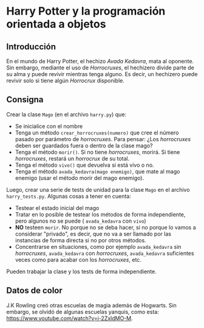 # Harry Potter y la programación orientada a objetos

## Introducción

En el mundo de Harry Potter, el hechizo *Avada Kedavra*, mata al oponente. Sin embargo, mediante el uso de *Horrocruxes*, el hechizero divide parte de su alma y puede revivir mientras tenga alguno. Es decir, un hechizero puede revivir solo si tiene algún *Horrocrux* disponible.

## Consigna

Crear la clase `Mago` (en el archivo `harry.py`) que:

- Se inicialice con el nombre
- Tenga un método `crear_horrocruxes(numero)` que cree el número pasado por parámetro de *horrocruxes*. Para pensar: ¿Los *horrocruxes* deben ser guardados fuera o dentro de la clase mago?
- Tenga el método `morir()`. Si no tiene *horrocruxes*, morirá. Si tiene *horrocruxes*, restará un *horrocrux* de su total.
- Tenga el método `vivo()` que devuelva si está vivo o no.
- Tenga el método `avada_kedavra(mago enemigo)`, que mate al mago enemigo (usar el método morir del mago enemigo).

Luego, crear una serie de tests de unidad para la clase `Mago` en el archivo `harry_tests.py`. Algunas cosas a tener en cuenta:
- Testear el estado inicial del mago
- Tratar en lo posible de testear los métodos de forma independiente, pero algunos no se puede ( `avada_kedavra` con `vivo`)
- **NO** testeen `morir`. No porque no se deba hacer, si no porque lo vamos a considerar "privado", es decir, que no va a ser llamado por las instancias de forma directa si no por otros métodos.
- Concentrarse en situaciones, como por ejemplo `avada_kedavra` sin *horrocruxes*, `avada_kedavra` con *horrocruxes*, `avada_kedavra` suficientes veces como para acabar con los *horrocruxes*, etc.

Pueden trabajar la clase y los tests de forma independiente.

## Datos de color

J.K Rowling creó otras escuelas de magia además de Hogwarts. Sin embargo, se olvidó de algunas escuelas yanquis, como esta: https://www.youtube.com/watch?v=j-2ZxldMO-M.